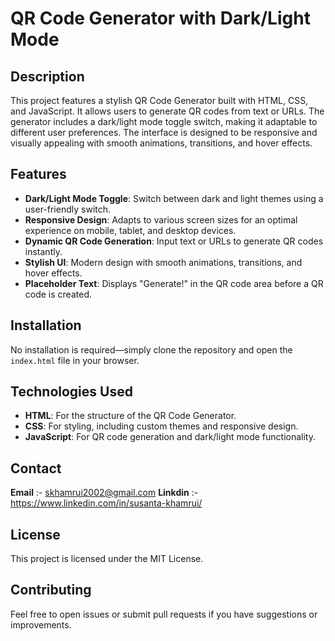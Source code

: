 # QR Code Generator with Dark/Light Mode

## Description
This project features a stylish QR Code Generator built with HTML, CSS, and JavaScript. It allows users to generate QR codes from text or URLs. The generator includes a dark/light mode toggle switch, making it adaptable to different user preferences. The interface is designed to be responsive and visually appealing with smooth animations, transitions, and hover effects.

## Features
- **Dark/Light Mode Toggle**: Switch between dark and light themes using a user-friendly switch.
- **Responsive Design**: Adapts to various screen sizes for an optimal experience on mobile, tablet, and desktop devices.
- **Dynamic QR Code Generation**: Input text or URLs to generate QR codes instantly.
- **Stylish UI**: Modern design with smooth animations, transitions, and hover effects.
- **Placeholder Text**: Displays "Generate!" in the QR code area before a QR code is created.

## Installation
No installation is required—simply clone the repository and open the `index.html` file in your browser.

## Technologies Used
- **HTML**: For the structure of the QR Code Generator.
- **CSS**: For styling, including custom themes and responsive design.
- **JavaScript**: For QR code generation and dark/light mode functionality.

## Contact
**Email** :- skhamrui2002@gmail.com
**Linkdin** :- https://www.linkedin.com/in/susanta-khamrui/

## License
This project is licensed under the MIT License.
## Contributing
Feel free to open issues or submit pull requests if you have suggestions or improvements.
